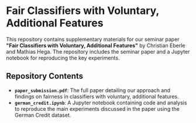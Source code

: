 # Fair Classifiers with Voluntary, Additional Features

This repository contains supplementary materials for our seminar paper **"Fair Classifiers with Voluntary, Additional Features"** by Christian Eberle and Mathias Hega. The repository includes the seminar paper and a Jupyter notebook for reproducing the key experiments.

## Repository Contents

- **`paper_submission.pdf`**: The full paper detailing our approach and findings on fairness in classifiers with voluntary, additional features.
- **`german_credit.ipynb`**: A Jupyter notebook containing code and analysis to reproduce the main experiments discussed in the paper using the German Credit dataset.
